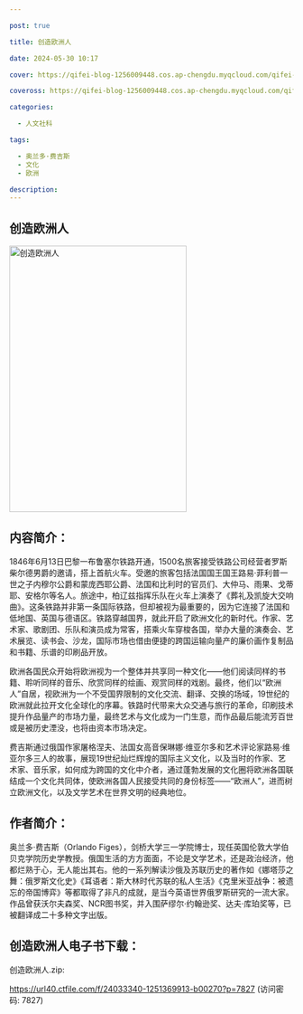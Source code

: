 ```yaml
---

post: true

title: 创造欧洲人

date: 2024-05-30 10:17

cover: https://qifei-blog-1256009448.cos.ap-chengdu.myqcloud.com/qifei-blog/s34387209.jpg

coveross: https://qifei-blog-1256009448.cos.ap-chengdu.myqcloud.com/qifei-blog/s34387209.jpg

categories:

  - 人文社科

tags:

  - 奥兰多·费吉斯
  - 文化
  - 欧洲

description:
---
```


## 创造欧洲人

<img alt="创造欧洲人" class="aligncenter loading" data-was-processed="true" decoding="async" fetchpriority="high" height="471" src="https://qifei-blog-1256009448.cos.ap-chengdu.myqcloud.com/qifei-blog/s34387209.jpg" style="cursor: zoom-in;" width="314"/>

## 内容简介：

1846年6月13日巴黎一布鲁塞尔铁路开通，1500名旅客接受铁路公司经营者罗斯柴尔德男爵的邀请，搭上首航火车。受邀的旅客包括法国国王国王路易·菲利普一世之子内穆尔公爵和蒙庞西耶公爵、法国和比利时的官员们、大仲马、雨果、戈蒂耶、安格尔等名人。旅途中，柏辽兹指挥乐队在火车上演奏了《葬礼及凯旋大交响曲》。这条铁路并非第一条国际铁路，但却被视为最重要的，因为它连接了法国和低地国、英国与德语区。铁路穿越国界，就此开启了欧洲文化的新时代。作家、艺术家、歌剧团、乐队和演员成为常客，搭乘火车穿梭各国，举办大量的演奏会、艺术展览、读书会、沙龙，国际市场也借由便捷的跨国运输向量产的廉价画作复制品和书籍、乐谱的印刷品开放。

欧洲各国民众开始将欧洲视为一个整体并共享同一种文化——他们阅读同样的书籍、聆听同样的音乐、欣赏同样的绘画、观赏同样的戏剧。最终，他们以“欧洲人”自居，视欧洲为一个不受国界限制的文化交流、翻译、交换的场域，19世纪的欧洲就此拉开文化全球化的序幕。铁路时代带来大众交通与旅行的革命，印刷技术提升作品量产的市场力量，最终艺术与文化成为一门生意，而作品最后能流芳百世或是被历史湮没，也将由资本市场决定。

费吉斯通过俄国作家屠格涅夫、法国女高音保琳娜·维亚尔多和艺术评论家路易·维亚尔多三人的故事，展现19世纪灿烂辉煌的国际主义文化，以及当时的作家、艺术家、音乐家，如何成为跨国的文化中介者，通过蓬勃发展的文化圈将欧洲各国联结成一个文化共同体，使欧洲各国人民接受共同的身份标签——“欧洲人”，进而树立欧洲文化，以及文学艺术在世界文明的经典地位。

## 作者简介：

奥兰多·费吉斯（Orlando Figes），剑桥大学三一学院博士，现任英国伦敦大学伯贝克学院历史学教授。俄国生活的方方面面，不论是文学艺术，还是政治经济，他都烂熟于心，无人能出其右。他的一系列解读沙俄及苏联历史的著作如《娜塔莎之舞：俄罗斯文化史》《耳语者：斯大林时代苏联的私人生活》《克里米亚战争：被遗忘的帝国博弈》等都取得了非凡的成就，是当今英语世界俄罗斯研究的一流大家。作品曾获沃尔夫森奖、NCR图书奖，并入围萨缪尔·约翰逊奖、达夫·库珀奖等，已被翻译成二十多种文字出版。

## 创造欧洲人电子书下载：

创造欧洲人.zip: 

https://url40.ctfile.com/f/24033340-1251369913-b00270?p=7827 (访问密码: 7827)
